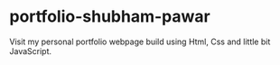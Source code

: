 # portfolio-shubham-pawar
Visit my personal portfolio webpage build using Html, Css and little bit JavaScript.
